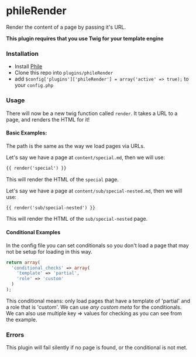 phileRender
===========

Render the content of a page by passing it's URL.

**This plugin requires that you use Twig for your template engine**

### Installation

* Install [Phile](https://github.com/PhileCMS/Phile)
* Clone this repo into `plugins/phileRender`
* add `$config['plugins']['phileRender'] = array('active' => true);` to your `config.php`

### Usage

There will now be a new twig function called `render`. It takes a URL to a page, and renders the HTML for it!

#### Basic Examples:

The path is the same as the way we load pages via URLs.

Let's say we have a page at `content/special.md`, then we will use:

```html
{{ render('special') }}
```

This will render the HTML of the `special` page.

Let's say we have a page at `content/sub/special-nested.md`, then we will use:

```html
{{ render('sub/special-nested') }}
```

This will render the HTML of the `sub/special-nested` page.

#### Conditional Examples

In the config file you can set conditionals so you don't load a page that may not be setup for loading in this way.

```php
return array(
  'conditional_checks' => array(
    'template' => 'partial',
    'role' => 'custom'
  )
);
```

This conditional means: only load pages that have a template of 'partial' and a role that is 'custom'. We can use *any custom meta* for the conditionals. We can also use multiple key => values for checking as you can see from the example.

### Errors

This plugin will fail silently if no page is found, or the conditional is not met.
